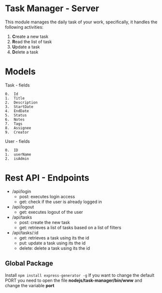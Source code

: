 # Task Manager - Server

This module manages the daily task of your work, specifically, it handles the following activities: 

1.  **C**reate a new task 
2.  **R**ead the list of task
3.  **U**pdate a task
4.  **D**elete a task

# Models
Task - fields

    0.  Id
    1.  Title
    2.  Description
    3.  StartDate
    4.  EndDate
    5.  Status
    6.  Notes
    7.  Tags
    8.  Assignee
    9.  Creator

User - fields

    0.  ID
    1.  userName
    2.  isAdmin 

# Rest API - Endpoints

- /api/login
    - post: executes login access
    - get:  check if the user is already logged in
- /api/logout
    - get:  executes logout of the user
- /api/tasks
    - post: create the new task
    - get:  retrieves a list of tasks based on a list of filters
- /api/tasks/:id
    - get:  retrieves a task using its the id
    - put:  update a task using its the id
    - delete:   delete a task using its the id

##  Global Package

Install `npm install express-generator -g`
If you want to change the default PORT you need to open the file **nodejs/task-manager/bin/www** and change the variable **port** 